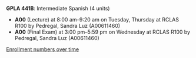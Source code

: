 **GPLA 441B**: Intermediate Spanish (4 units)

- **A00** (Lecture) at 8:00 am–9:20 am on Tuesday, Thursday at RCLAS R100 by Pedregal, Sandra Luz (A00611460)
- **A00** (Final Exam) at 3:00 pm–5:59 pm on Wednesday at RCLAS R100 by Pedregal, Sandra Luz (A00611460)

[Enrollment numbers over time](./GPLA441B.tsv)
